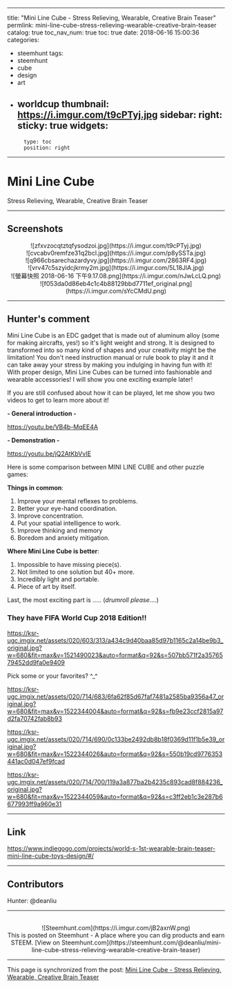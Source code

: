 
---
title: "Mini Line Cube - Stress Relieving, Wearable, Creative Brain Teaser"
permlink: mini-line-cube-stress-relieving-wearable-creative-brain-teaser
catalog: true
toc_nav_num: true
toc: true
date: 2018-06-16 15:00:36
categories:
- steemhunt
tags:
- steemhunt
- cube
- design
- art
- worldcup
thumbnail: https://i.imgur.com/t9cPTyj.jpg
sidebar:
    right:
        sticky: true
widgets:
    -
        type: toc
        position: right
---


# Mini Line Cube
Stress Relieving, Wearable, Creative Brain Teaser

---
## Screenshots
<center>![zfxvzocqtztqfysodzoi.jpg](https://i.imgur.com/t9cPTyj.jpg)</center>

<center>![cvcabv0remfze31q2bcl.jpg](https://i.imgur.com/p8ySSTa.jpg)</center>

<center>![q966cbsarechazardyvy.jpg](https://i.imgur.com/2863RF4.jpg)</center>

<center>![vrv47c5szyidcjkrmy2m.jpg](https://i.imgur.com/5L18JlA.jpg)</center>

<center>![螢幕快照 2018-06-16 下午9.17.08.png](https://i.imgur.com/nJwLcLQ.png)</center>

<center>![f053da0d86eb4c1c4b88129bbd7711ef_original.png](https://i.imgur.com/sYcCMdU.png)</center>



---
## Hunter's comment
Mini Line Cube is an EDC gadget that is made out of aluminum alloy (some for making aircrafts, yes!) so it's light weight and strong. It is designed to transformed into so many kind of shapes and your creativity might be the limitation! You don't need  instruction manual or rule book to play it and it can take away your stress by making you indulging in having fun with it! With proper design, Mini Line Cubes can be turned into fashionable and wearable accessories! I will show you one exciting example later!

If you are still confused about how it can be played, let me show you two videos to get to learn more about it!

**- General introduction -**

https://youtu.be/VB4b-MqEE4A

**- Demonstration -**

https://youtu.be/jQ2AtKbVvIE

Here is some comparison between MINI LINE CUBE and other puzzle games:

**Things in common**:
1. Improve your mental reflexes to problems.  
2. Better your eye-hand coordination. 
3. Improve concentration. 
4. Put your spatial intelligence to work. 
5. Improve thinking and memory 
6. Boredom and anxiety mitigation.

**Where Mini Line Cube is better**:
1. Impossible to have missing piece(s). 
2. Not limited to one solution but 40+ more. 
3. Incredibly light and portable. 
4. Piece of art by itself.

Last, the most exciting part is ..... (*drumroll please*....)

### They have FIFA World Cup 2018 Edition!!

https://ksr-ugc.imgix.net/assets/020/603/313/a434c9d40baa85d97b1165c2a14be9b3_original.jpg?w=680&fit=max&v=1521490023&auto=format&q=92&s=507bb571f2a3576579452dd9fa0e9409

Pick some or your favorites? ^_^

https://ksr-ugc.imgix.net/assets/020/714/683/6fa62f85d67faf7481a2585ba9356a47_original.jpg?w=680&fit=max&v=1522344004&auto=format&q=92&s=fb9e23ccf2815a97d2fa70742fab8b93

https://ksr-ugc.imgix.net/assets/020/714/690/0c133be2492db8b18f0369d11f1b5e39_original.jpg?w=680&fit=max&v=1522344026&auto=format&q=92&s=550b19cd9776353441ac0d047ef9fcad

https://ksr-ugc.imgix.net/assets/020/714/700/119a3a877ba2b4235c893cad8f884236_original.jpg?w=680&fit=max&v=1522344059&auto=format&q=92&s=c3ff2eb1c3e287b6677993ff9a960e31

---
## Link
https://www.indiegogo.com/projects/world-s-1st-wearable-brain-teaser-mini-line-cube-toys-design/#/

---
## Contributors
Hunter: @deanliu

---
<center><br/>![Steemhunt.com](https://i.imgur.com/jB2axnW.png)<br/>
This is posted on Steemhunt - A place where you can dig products and earn STEEM.
[View on Steemhunt.com](https://steemhunt.com/@deanliu/mini-line-cube-stress-relieving-wearable-creative-brain-teaser)
</center>

- - -

This page is synchronized from the post: [Mini Line Cube - Stress Relieving, Wearable, Creative Brain Teaser](https://steemit.com/@deanliu/mini-line-cube-stress-relieving-wearable-creative-brain-teaser)
